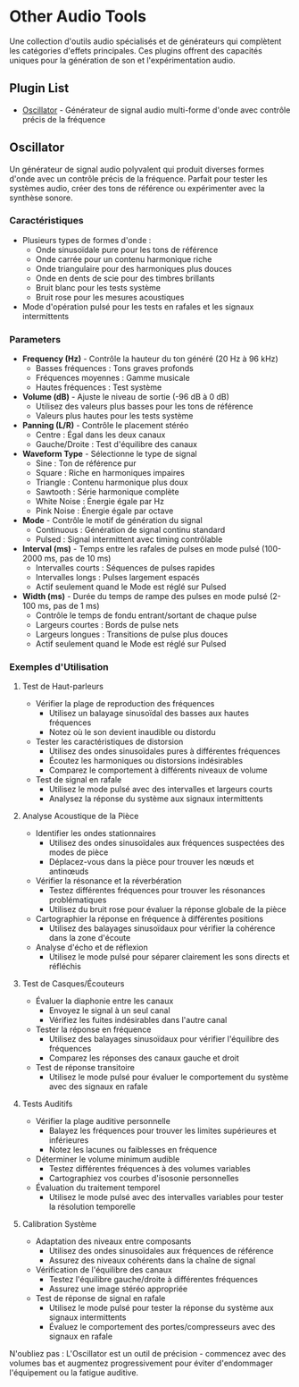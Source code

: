 # Other Audio Tools

Une collection d'outils audio spécialisés et de générateurs qui complètent les catégories d'effets principales. Ces plugins offrent des capacités uniques pour la génération de son et l'expérimentation audio.

## Plugin List

- [Oscillator](#oscillator) - Générateur de signal audio multi-forme d'onde avec contrôle précis de la fréquence

## Oscillator

Un générateur de signal audio polyvalent qui produit diverses formes d'onde avec un contrôle précis de la fréquence. Parfait pour tester les systèmes audio, créer des tons de référence ou expérimenter avec la synthèse sonore.

### Caractéristiques
- Plusieurs types de formes d'onde :
  - Onde sinusoïdale pure pour les tons de référence
  - Onde carrée pour un contenu harmonique riche
  - Onde triangulaire pour des harmoniques plus douces
  - Onde en dents de scie pour des timbres brillants
  - Bruit blanc pour les tests système
  - Bruit rose pour les mesures acoustiques
- Mode d'opération pulsé pour les tests en rafales et les signaux intermittents

### Parameters
- **Frequency (Hz)** - Contrôle la hauteur du ton généré (20 Hz à 96 kHz)
  - Basses fréquences : Tons graves profonds
  - Fréquences moyennes : Gamme musicale
  - Hautes fréquences : Test système
- **Volume (dB)** - Ajuste le niveau de sortie (-96 dB à 0 dB)
  - Utilisez des valeurs plus basses pour les tons de référence
  - Valeurs plus hautes pour les tests système
- **Panning (L/R)** - Contrôle le placement stéréo
  - Centre : Égal dans les deux canaux
  - Gauche/Droite : Test d'équilibre des canaux
- **Waveform Type** - Sélectionne le type de signal
  - Sine : Ton de référence pur
  - Square : Riche en harmoniques impaires
  - Triangle : Contenu harmonique plus doux
  - Sawtooth : Série harmonique complète
  - White Noise : Énergie égale par Hz
  - Pink Noise : Énergie égale par octave
- **Mode** - Contrôle le motif de génération du signal
  - Continuous : Génération de signal continu standard
  - Pulsed : Signal intermittent avec timing contrôlable
- **Interval (ms)** - Temps entre les rafales de pulses en mode pulsé (100-2000 ms, pas de 10 ms)
  - Intervalles courts : Séquences de pulses rapides
  - Intervalles longs : Pulses largement espacés
  - Actif seulement quand le Mode est réglé sur Pulsed
- **Width (ms)** - Durée du temps de rampe des pulses en mode pulsé (2-100 ms, pas de 1 ms)
  - Contrôle le temps de fondu entrant/sortant de chaque pulse
  - Largeurs courtes : Bords de pulse nets
  - Largeurs longues : Transitions de pulse plus douces
  - Actif seulement quand le Mode est réglé sur Pulsed

### Exemples d'Utilisation

1. Test de Haut-parleurs
   - Vérifier la plage de reproduction des fréquences
     * Utilisez un balayage sinusoïdal des basses aux hautes fréquences
     * Notez où le son devient inaudible ou distordu
   - Tester les caractéristiques de distorsion
     * Utilisez des ondes sinusoïdales pures à différentes fréquences
     * Écoutez les harmoniques ou distorsions indésirables
     * Comparez le comportement à différents niveaux de volume
   - Test de signal en rafale
     * Utilisez le mode pulsé avec des intervalles et largeurs courts
     * Analysez la réponse du système aux signaux intermittents

2. Analyse Acoustique de la Pièce
   - Identifier les ondes stationnaires
     * Utilisez des ondes sinusoïdales aux fréquences suspectées des modes de pièce
     * Déplacez-vous dans la pièce pour trouver les nœuds et antinœuds
   - Vérifier la résonance et la réverbération
     * Testez différentes fréquences pour trouver les résonances problématiques
     * Utilisez du bruit rose pour évaluer la réponse globale de la pièce
   - Cartographier la réponse en fréquence à différentes positions
     * Utilisez des balayages sinusoïdaux pour vérifier la cohérence dans la zone d'écoute
   - Analyse d'écho et de réflexion
     * Utilisez le mode pulsé pour séparer clairement les sons directs et réfléchis

3. Test de Casques/Écouteurs
   - Évaluer la diaphonie entre les canaux
     * Envoyez le signal à un seul canal
     * Vérifiez les fuites indésirables dans l'autre canal
   - Tester la réponse en fréquence
     * Utilisez des balayages sinusoïdaux pour vérifier l'équilibre des fréquences
     * Comparez les réponses des canaux gauche et droit
   - Test de réponse transitoire
     * Utilisez le mode pulsé pour évaluer le comportement du système avec des signaux en rafale

4. Tests Auditifs
   - Vérifier la plage auditive personnelle
     * Balayez les fréquences pour trouver les limites supérieures et inférieures
     * Notez les lacunes ou faiblesses en fréquence
   - Déterminer le volume minimum audible
     * Testez différentes fréquences à des volumes variables
     * Cartographiez vos courbes d'isosonie personnelles
   - Évaluation du traitement temporel
     * Utilisez le mode pulsé avec des intervalles variables pour tester la résolution temporelle

5. Calibration Système
   - Adaptation des niveaux entre composants
     * Utilisez des ondes sinusoïdales aux fréquences de référence
     * Assurez des niveaux cohérents dans la chaîne de signal
   - Vérification de l'équilibre des canaux
     * Testez l'équilibre gauche/droite à différentes fréquences
     * Assurez une image stéréo appropriée
   - Test de réponse de signal en rafale
     * Utilisez le mode pulsé pour tester la réponse du système aux signaux intermittents
     * Évaluez le comportement des portes/compresseurs avec des signaux en rafale

N'oubliez pas : L'Oscillator est un outil de précision - commencez avec des volumes bas et augmentez progressivement pour éviter d'endommager l'équipement ou la fatigue auditive.